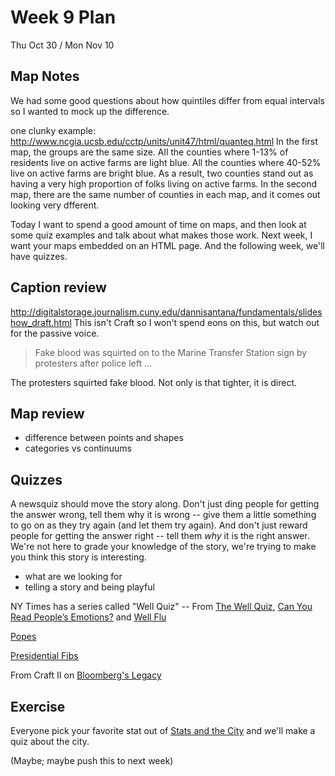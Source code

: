 # Week 9 Plan
Thu Oct 30 / Mon Nov 10

## Map Notes

We had some good questions about how quintiles differ from equal intervals so I wanted to mock up the difference.

one clunky example: <http://www.ncgia.ucsb.edu/cctp/units/unit47/html/quanteq.html>
In the first map, the groups are the same size. All the counties where 1-13% of residents live on active farms are light blue. All the counties where 40-52% live on active farms are bright blue. As a result, two counties stand out as having a very high proportion of folks living on active farms. 
In the second map, there are the same number of counties in each map, and it comes out looking very dfferent. 

Today I want to spend a good amount of time on maps, and then look at some quiz examples and talk about what makes those work. Next week, I want your maps embedded on an HTML page. And the following week, we'll have quizzes. 

## Caption review
<http://digitalstorage.journalism.cuny.edu/dannisantana/fundamentals/slideshow_draft.html> This isn't Craft so I won't spend eons on this, but watch out for the passive voice. 

> Fake blood was squirted on to the Marine Transfer Station sign by protesters after police left ... 

The protesters squirted fake blood. Not only is that tighter, it is direct. 

## Map review 

+ difference between points and shapes
+ categories vs continuums


## Quizzes

A newsquiz should move the story along. Don't just ding people for getting the answer wrong, tell them why it is wrong -- give them a little something to go on as they try again (and let them try again). And don't just reward people for getting the answer right -- tell them *why* it is the right answer. We're not here to grade your knowledge of the story, we're trying to make you think this story is interesting. 

+ what are we looking for
+ telling a story and being playful

NY Times has a series called "Well Quiz" -- From [The Well Quiz](http://well.blogs.nytimes.com/category/the-well-quiz/), 
[Can You Read People’s Emotions?](http://well.blogs.nytimes.com/2013/10/03/well-quiz-the-mind-behind-the-eyes/) and [Well Flu](http://well.blogs.nytimes.com/2013/02/13/the-well-flu-quiz/)

[Popes](http://www.nytimes.com/interactive/2013/03/18/world/pope-quotes.html) 

[Presidential Fibs](http://ralphvacca.org/fibber/game/index.html)

From Craft II on [Bloomberg's Legacy](http://bloomberglegacy.nycitynewsservice.com/bloombergs-new-york-city-take-the-quiz/)

## Exercise
Everyone pick your favorite stat out of [Stats and the City](http://mycrains.crainsnewyork.com/stats-and-the-city/boroughs) and we'll make a quiz about the city.

(Maybe; maybe push this to next week)

